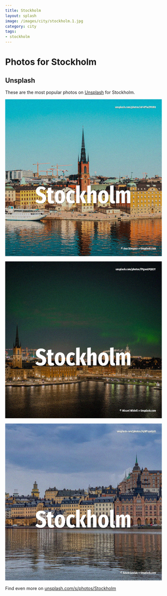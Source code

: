 ```yaml
---
title: Stockholm
layout: splash
image: /images/city/stockholm.1.jpg
category: city
tags:
- stockholm
---
```

# Photos for Stockholm

## Unsplash

These are the most popular photos on [Unsplash](https://unsplash.com) for Stockholm.

![Stockholm](/images/city/stockholm.1.jpg)

![Stockholm](/images/city/stockholm.2.jpg)

![Stockholm](/images/city/stockholm.3.jpg)

Find even more on [unsplash.com/s/photos/Stockholm](https://unsplash.com/s/photos/Stockholm)